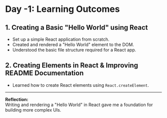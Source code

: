 # Day -1: Learning Outcomes

## 1. Creating a Basic "Hello World" using React
- Set up a simple React application from scratch.
- Created and rendered a "Hello World" element to the DOM.
- Understood the basic file structure required for a React app.

## 2. Creating Elements in React & Improving README Documentation
- Learned how to create React elements using `React.createElement`.


---
**Reflection:**  
Writing and rendering a "Hello World" in React gave me a foundation for building more complex UIs. 
